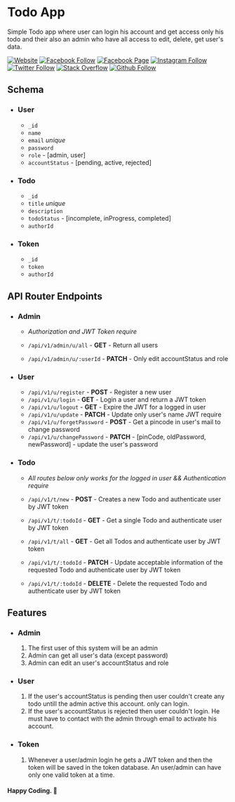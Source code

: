 # **Todo App**

Simple Todo app where user can login his account and get access only his todo and their also an admin who have all access to edit, delete, get user's data.

[![Website](https://img.shields.io/website?label=saminyasar%20🚀&name=hello&style=flat&url=https://saminyasar.netlify.app/)](https://saminyasar.netlify.app/)
[![Facebook Follow](https://img.shields.io/badge/Facebook-Follow-brightgreen)](https://www.facebook.com/saminyasar004/)
[![Facebook Page](https://img.shields.io/badge/Facebook-Page-brightgreen)](https://www.facebook.com/saminyasar04/)
[![Instagram Follow](https://img.shields.io/badge/Instagram-Follow-brightgreen)](https://instagram.com/saminyasar004/)
[![Twitter Follow](https://img.shields.io/badge/Twitter-Follow-brightgreen)](https://twitter.com/saminyasar004/)
[![Stack Overflow](https://img.shields.io/badge/Stack%20Overflow-Questions-brightgreen)](https://stackoverflow.com/users/14735945/samin-yasar)
[![Github Follow](https://img.shields.io/github/followers/saminyasar004?label=saminyasar004&style=social)](https://github.com/saminyasar004/)


## **Schema**

-   ### User

    -   `_id`
    -   `name`
    -   `email` _unique_
    -   `password`
    -   `role` - [admin, user]
    -   `accountStatus` - [pending, active, rejected]

-   ### Todo

    -   `_id`
    -   `title` _unique_
    -   `description`
    -   `todoStatus` - [incomplete, inProgress, completed]
    -   `authorId`

-   ### Token
    -   `_id`
    -   `token`
    -   `authorId`

## **API Router Endpoints**

-   ### Admin

    -   _Authorization and JWT Token require_

    -   `/api/v1/admin/u/all` - **GET** - Return all users
    -   `/api/v1/admin/u/:userId` - **PATCH** - Only edit accountStatus and role

-   ### User

    -   `/api/v1/u/register` - **POST** - Register a new user
    -   `/api/v1/u/login` - **GET** - Login a user and return a JWT token
    -   `/api/v1/u/logout` - **GET** - Expire the JWT for a logged in user
    -   `/api/v1/u/update` - **PATCH** - Update only user's name JWT require
    -   `/api/v1/u/forgetPassword` - **POST** - Get a pincode in user's mail to change password
    -   `/api/v1/u/changePassword` - **PATCH** - [pinCode, oldPassword, newPassword] - update the user's password

-   ### Todo

    -   _All routes below only works for the logged in user && Authentication require_

    -   `/api/v1/t/new` - **POST** - Creates a new Todo and authenticate user by JWT token
    -   `/api/v1/t/:todoId` - **GET** - Get a single Todo and authenticate user by JWT token
    -   `/api/v1/t/all` - **GET** - Get all Todos and authenticate user by JWT token
    -   `/api/v1/t/:todoId` - **PATCH** - Update acceptable information of the requested Todo and authenticate user by JWT token
    -   `/api/v1/t/:todoId` - **DELETE** - Delete the requested Todo and authenticate user by JWT token

## **Features**

-   ### Admin

    1. The first user of this system will be an admin
    1. Admin can get all user's data (except password)
    1. Admin can edit an user's accountStatus and role

-   ### User

    1. If the user's accountStatus is pending then user couldn't create any todo untill the admin active this account. only can login.
    1. If the user's accountStatus is rejected then user couldn't login. He must have to contact with the admin through email to activate his account.

-   ### Token

    1. Whenever a user/admin login he gets a JWT token and then the token will be saved in the token database. An user/admin can have only one valid token at a time.
    

#### Happy Coding. 🚀
